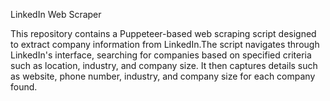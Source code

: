 
LinkedIn Web Scraper

This repository contains a Puppeteer-based web scraping script designed to extract company information from LinkedIn.The script navigates
through LinkedIn's interface, searching for companies based on specified criteria such as location, industry, and company size.
It then captures details such as website, phone number, industry, and company size for each company found.

